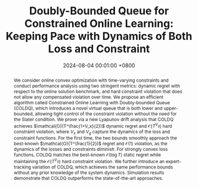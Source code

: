 ---
title: "Doubly-Bounded Queue for Constrained Online Learning: Keeping Pace with Dynamics of Both Loss and Constraint"
date: 2024-08-04 00:01:00 +0800
selected: false
pub: "AAAI'25, CCF-A"
pub_last: '<span class="badge badge-pill badge-publication badge-secondary">Under review</span>'
pub_date: "2024"
abstract: >-
    We consider online convex optimization with time-varying constraints and conduct performance analysis using two stringent metrics: dynamic regret with respect to the online solution benchmark, and hard constraint violation that does not allow any compensated violation over time. We propose an efficient algorithm called Constrained Online Learning with Doubly-bounded Queue (COLDQ), which introduces a novel virtual queue that is both lower and upper-bounded, allowing tight control of the constraint violation without the need for the Slater condition. We prove via a new Lyapunov drift analysis that COLDQ achieves $\mathcal{O}(T^\frac{1+V_x}{2})$ dynamic regret and $\mathcal{O}(T^{V_g})$ hard constraint violation, where $V_x$ and $V_g$ capture the dynamics of the loss and constraint functions. For the first time, the two bounds smoothly approach the best-known $\mathcal{O}(T^\frac{1}{2})$ regret and $\mathcal{O}(1)$ violation, as the dynamics of the losses and constraints diminish. For strongly convex loss functions, COLDQ matches the best-known $\mathcal{O}(\log{T})$ static regret while maintaining the $\mathcal{O}(T^{V_g})$ hard constraint violation. We further introduce an expert-tracking variation of COLDQ, which achieves the same performance bounds without any prior knowledge of the system dynamics. Simulation results demonstrate that COLDQ outperforms the state-of-the-art approaches.
# cover: /assets/images/covers/eyegraphgpt.png
authors:
    Juncheng Wang†
    Bingjie Yan
    Yituo Liu
# links: 
    # Paper: https://ieeexplore.ieee.org/abstract/document/10643309/
    # Bib: bib/wang2024eyegraphgpt.txt
---